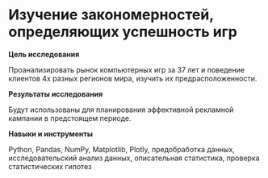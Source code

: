 # Изучение закономерностей, определяющих успешность игр

**Цель исследования** 

Проанализировать рынок компьютерных игр за 37 лет и поведение клиентов 4х разных регионов мира, изучить их предрасположенности.

**Результаты исследования**

Будут использованы для планирования эффективной рекламной кампании в предстоящем периоде.

**Навыки и инструменты**

Python,
Pandas,
NumPy,
Matplotlib,
Plotly,
предобработка данных,
исследовательский анализ данных,
описательная статистика,
проверка статистических гипотез
